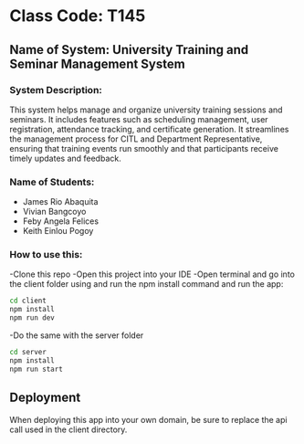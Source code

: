 # Class Code: T145

## Name of System: University Training and Seminar Management System

### System Description:
This system helps manage and organize university training sessions and seminars. It includes features such as scheduling management, user registration, attendance tracking, and certificate generation. It streamlines the management process for CITL and Department Representative, ensuring that training events run smoothly and that participants receive timely updates and feedback.

### Name of Students:
- James Rio Abaquita
- Vivian Bangcoyo
- Feby Angela Felices
- Keith Einlou Pogoy

### How to use this:
-Clone this repo
-Open this project into your IDE
-Open terminal and go into the client folder using and run the npm install command and run the app:
```bash
cd client
npm install
npm run dev
```
-Do the same with the server folder
```bash
cd server
npm install
npm run start
```
## Deployment
When deploying this app into your own domain, be sure to replace the api call used in the client directory.
